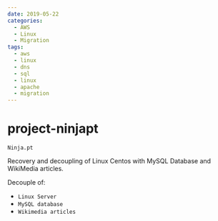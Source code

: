 ```yaml
---
date: 2019-05-22
categories:
  - AWS
  - Linux
  - Migration
tags:
  - aws
  - linux
  - dns
  - sql
  - linux
  - apache
  - migration
---
```


# project-ninjapt

`Ninja.pt`

Recovery and decoupling of Linux Centos with MySQL Database and WikiMedia articles.

Decouple of:

* `Linux Server`
* `MySQL database`
* `Wikimedia articles`
  

